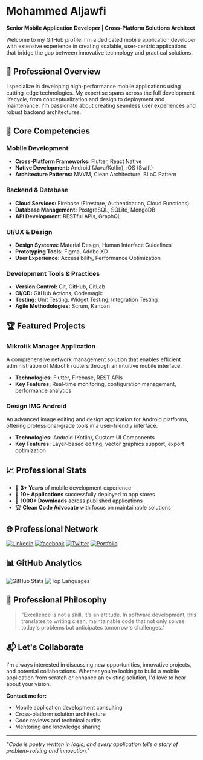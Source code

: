 # Mohammed Aljawfi
**Senior Mobile Application Developer | Cross-Platform Solutions Architect**

Welcome to my GitHub profile! I'm a dedicated mobile application developer with extensive experience in creating scalable, user-centric applications that bridge the gap between innovative technology and practical solutions.

## 🚀 Professional Overview

I specialize in developing high-performance mobile applications using cutting-edge technologies. My expertise spans across the full development lifecycle, from conceptualization and design to deployment and maintenance. I'm passionate about creating seamless user experiences and robust backend architectures.

## 💼 Core Competencies

### **Mobile Development**
- **Cross-Platform Frameworks:** Flutter, React Native
- **Native Development:** Android (Java/Kotlin), iOS (Swift)
- **Architecture Patterns:** MVVM, Clean Architecture, BLoC Pattern

### **Backend & Database**
- **Cloud Services:** Firebase (Firestore, Authentication, Cloud Functions)
- **Database Management:** PostgreSQL, SQLite, MongoDB
- **API Development:** RESTful APIs, GraphQL

### **UI/UX & Design**
- **Design Systems:** Material Design, Human Interface Guidelines
- **Prototyping Tools:** Figma, Adobe XD
- **User Experience:** Accessibility, Performance Optimization

### **Development Tools & Practices**
- **Version Control:** Git, GitHub, GitLab
- **CI/CD:** GitHub Actions, Codemagic
- **Testing:** Unit Testing, Widget Testing, Integration Testing
- **Agile Methodologies:** Scrum, Kanban

## 🏆 Featured Projects

### **Mikrotik Manager Application**
A comprehensive network management solution that enables efficient administration of Mikrotik routers through an intuitive mobile interface.
- **Technologies:** Flutter, Firebase, REST APIs
- **Key Features:** Real-time monitoring, configuration management, performance analytics

### **Design IMG Android**
An advanced image editing and design application for Android platforms, offering professional-grade tools in a user-friendly interface.
- **Technologies:** Android (Kotlin), Custom UI Components
- **Key Features:** Layer-based editing, vector graphics support, export optimization

## 📈 Professional Stats

- 🔧 **3+ Years** of mobile development experience
- 📱 **10+ Applications** successfully deployed to app stores
- 🌟 **1000+ Downloads** across published applications
- 🏆 **Clean Code Advocate** with focus on maintainable solutions

## 🌐 Professional Network

[![LinkedIn](https://img.shields.io/badge/LinkedIn-0077B5?style=for-the-badge&logo=linkedin&logoColor=white)](https://linkedin.com/in/mraljawfi)
[![facebook](https://img.shields.io/badge/facebook-0077B5?style=for-the-badge&logo=linkedin&logoColor=white)](https://www.facebook.com/mraljawfi)
[![Twitter](https://img.shields.io/badge/Twitter-1DA1F2?style=for-the-badge&logo=twitter&logoColor=white)](https://twitter.com/mraljawfi)
[![Portfolio](https://img.shields.io/badge/Portfolio-000000?style=for-the-badge&logo=About.me&logoColor=white)](#)

## 📊 GitHub Analytics

![GitHub Stats](https://github-readme-stats.vercel.app/api?username=mraljawfi&show_icons=true&theme=radical)
![Top Languages](https://github-readme-stats.vercel.app/api/top-langs/?username=mraljawfi&layout=compact&theme=radical)

## 💭 Professional Philosophy

> "Excellence is not a skill, it's an attitude. In software development, this translates to writing clean, maintainable code that not only solves today's problems but anticipates tomorrow's challenges."

## 📬 Let's Collaborate

I'm always interested in discussing new opportunities, innovative projects, and potential collaborations. Whether you're looking to build a mobile application from scratch or enhance an existing solution, I'd love to hear about your vision.

**Contact me for:**
- Mobile application development consulting
- Cross-platform solution architecture
- Code reviews and technical audits
- Mentoring and knowledge sharing

---
*"Code is poetry written in logic, and every application tells a story of problem-solving and innovation."*
